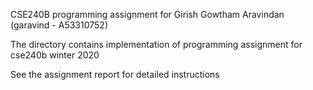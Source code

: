 CSE240B programming assignment for Girish Gowtham Aravindan (garavind - A53310752)

The directory contains implementation of programming assignment for cse240b winter 2020

See the assignment report for detailed instructions
